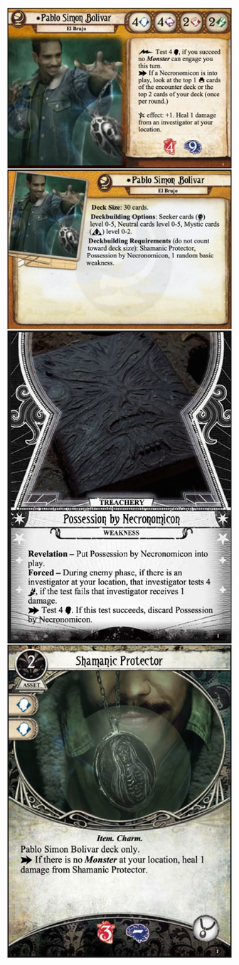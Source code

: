 ![front](./pablo-front.png)
![back](./pablo-back.png)
![deadites](./possession-by-necronomicon.png)
![necronomicon](./shamanic-protector.png)
